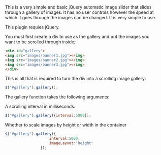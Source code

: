 This is a very simple and basic jQuery automatic image slider that slides through a gallery of images. It has no user controls however the speed at which it goes through the images can be changed. It is very simple to use.

This plugin requies jQuery.

You must first create a div to use as the gallery and put the images you want to be scrolled through inside;
```html
<div id="gallery">
<img src="images/banner1.jpg"></img>
<img src="images/banner2.jpg"></img>
<img src="images/banner3.jpg"></img>
</div>
```
This is all that is required to turn the div into a scrolling image gallery:
```javascript
$("#gallery").gallery();
```

The gallery function takes the following arguments:

A scrolling interval in milliseconds:
```javascript
$("#gallery").gallery({interval:5000});
```

Whether to scale images by height or width in the container
```javascript
$("#gallery").gallery({
					interval:5000,
					imageLayout:"height"
				});
```

